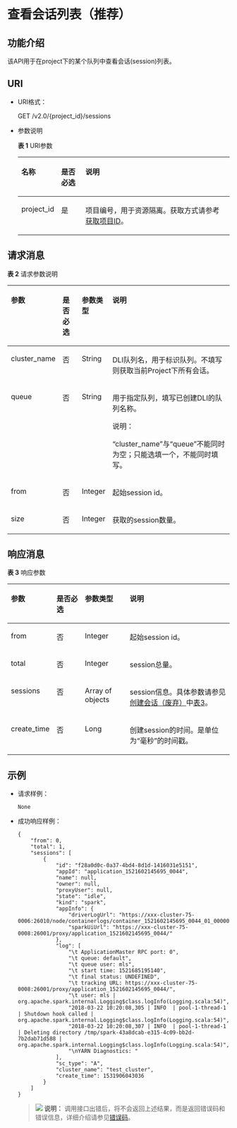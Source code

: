 # 查看会话列表（推荐）<a name="dli_02_0198"></a>

## 功能介绍<a name="zh-cn_topic_0103343293_zh-cn_topic_0102902515_s1f0e4fd3d502405199f36f78e68721aa"></a>

该API用于在project下的某个队列中查看会话\(session\)列表。

## URI<a name="zh-cn_topic_0103343293_zh-cn_topic_0102902515_s9e1b8ec5b57c422a942b19835da7d66e"></a>

-   URI格式：

    GET /v2.0/\{project\_id\}/sessions

-   参数说明

    **表 1**  URI参数

    <a name="zh-cn_topic_0103343293_zh-cn_topic_0102902515_zh-cn_topic_0069077803_table60779388"></a>
    <table><thead align="left"><tr id="zh-cn_topic_0103343293_zh-cn_topic_0102902515_zh-cn_topic_0069077803_row61411666"><th class="cellrowborder" valign="top" width="13%" id="mcps1.2.4.1.1"><p id="zh-cn_topic_0103343293_zh-cn_topic_0102902515_a420a62a594f9410eaea229ffc8037a61"><a name="zh-cn_topic_0103343293_zh-cn_topic_0102902515_a420a62a594f9410eaea229ffc8037a61"></a><a name="zh-cn_topic_0103343293_zh-cn_topic_0102902515_a420a62a594f9410eaea229ffc8037a61"></a>名称</p>
    </th>
    <th class="cellrowborder" valign="top" width="11.88%" id="mcps1.2.4.1.2"><p id="zh-cn_topic_0103343293_zh-cn_topic_0102902515_zh-cn_topic_0069077803_p873025824211"><a name="zh-cn_topic_0103343293_zh-cn_topic_0102902515_zh-cn_topic_0069077803_p873025824211"></a><a name="zh-cn_topic_0103343293_zh-cn_topic_0102902515_zh-cn_topic_0069077803_p873025824211"></a>是否必选</p>
    </th>
    <th class="cellrowborder" valign="top" width="75.12%" id="mcps1.2.4.1.3"><p id="zh-cn_topic_0103343293_zh-cn_topic_0102902515_a692d3cd97b464aed90ba6d841900a4a5"><a name="zh-cn_topic_0103343293_zh-cn_topic_0102902515_a692d3cd97b464aed90ba6d841900a4a5"></a><a name="zh-cn_topic_0103343293_zh-cn_topic_0102902515_a692d3cd97b464aed90ba6d841900a4a5"></a>说明</p>
    </th>
    </tr>
    </thead>
    <tbody><tr id="zh-cn_topic_0103343293_zh-cn_topic_0102902515_zh-cn_topic_0069077803_row48589216"><td class="cellrowborder" valign="top" width="13%" headers="mcps1.2.4.1.1 "><p id="zh-cn_topic_0103343293_zh-cn_topic_0102902515_zh-cn_topic_0069077803_p43412436"><a name="zh-cn_topic_0103343293_zh-cn_topic_0102902515_zh-cn_topic_0069077803_p43412436"></a><a name="zh-cn_topic_0103343293_zh-cn_topic_0102902515_zh-cn_topic_0069077803_p43412436"></a>project_id</p>
    </td>
    <td class="cellrowborder" valign="top" width="11.88%" headers="mcps1.2.4.1.2 "><p id="zh-cn_topic_0103343293_zh-cn_topic_0102902515_zh-cn_topic_0069077803_p26746391"><a name="zh-cn_topic_0103343293_zh-cn_topic_0102902515_zh-cn_topic_0069077803_p26746391"></a><a name="zh-cn_topic_0103343293_zh-cn_topic_0102902515_zh-cn_topic_0069077803_p26746391"></a>是</p>
    </td>
    <td class="cellrowborder" valign="top" width="75.12%" headers="mcps1.2.4.1.3 "><p id="p1310472724012"><a name="p1310472724012"></a><a name="p1310472724012"></a>项目编号，用于资源隔离。获取方式请参考<a href="获取项目ID.md">获取项目ID</a>。</p>
    </td>
    </tr>
    </tbody>
    </table>


## 请求消息<a name="zh-cn_topic_0103343293_zh-cn_topic_0102902515_section20458182103"></a>

**表 2**  请求参数说明

<a name="zh-cn_topic_0103343293_zh-cn_topic_0102902515_table1944164663513"></a>
<table><thead align="left"><tr id="zh-cn_topic_0103343293_zh-cn_topic_0102902515_row29441446113518"><th class="cellrowborder" valign="top" width="15.02%" id="mcps1.2.5.1.1"><p id="zh-cn_topic_0103343293_zh-cn_topic_0102902515_p1935161415364"><a name="zh-cn_topic_0103343293_zh-cn_topic_0102902515_p1935161415364"></a><a name="zh-cn_topic_0103343293_zh-cn_topic_0102902515_p1935161415364"></a>参数</p>
</th>
<th class="cellrowborder" valign="top" width="10.67%" id="mcps1.2.5.1.2"><p id="zh-cn_topic_0103343293_zh-cn_topic_0102902515_p1036131419366"><a name="zh-cn_topic_0103343293_zh-cn_topic_0102902515_p1036131419366"></a><a name="zh-cn_topic_0103343293_zh-cn_topic_0102902515_p1036131419366"></a>是否必选</p>
</th>
<th class="cellrowborder" valign="top" width="11.58%" id="mcps1.2.5.1.3"><p id="zh-cn_topic_0103343293_zh-cn_topic_0102902515_p17381114123617"><a name="zh-cn_topic_0103343293_zh-cn_topic_0102902515_p17381114123617"></a><a name="zh-cn_topic_0103343293_zh-cn_topic_0102902515_p17381114123617"></a>参数类型</p>
</th>
<th class="cellrowborder" valign="top" width="62.73%" id="mcps1.2.5.1.4"><p id="zh-cn_topic_0103343293_zh-cn_topic_0102902515_p1340121413614"><a name="zh-cn_topic_0103343293_zh-cn_topic_0102902515_p1340121413614"></a><a name="zh-cn_topic_0103343293_zh-cn_topic_0102902515_p1340121413614"></a>说明</p>
</th>
</tr>
</thead>
<tbody><tr id="zh-cn_topic_0103343293_zh-cn_topic_0102902515_row1294414611353"><td class="cellrowborder" valign="top" width="15.02%" headers="mcps1.2.5.1.1 "><p id="zh-cn_topic_0103343292_zh-cn_topic_0102902454_p171410613012"><a name="zh-cn_topic_0103343292_zh-cn_topic_0102902454_p171410613012"></a><a name="zh-cn_topic_0103343292_zh-cn_topic_0102902454_p171410613012"></a>cluster_name</p>
</td>
<td class="cellrowborder" valign="top" width="10.67%" headers="mcps1.2.5.1.2 "><p id="zh-cn_topic_0103343292_zh-cn_topic_0102902454_p717261002"><a name="zh-cn_topic_0103343292_zh-cn_topic_0102902454_p717261002"></a><a name="zh-cn_topic_0103343292_zh-cn_topic_0102902454_p717261002"></a>否</p>
</td>
<td class="cellrowborder" valign="top" width="11.58%" headers="mcps1.2.5.1.3 "><p id="zh-cn_topic_0103343292_zh-cn_topic_0102902454_p191816209"><a name="zh-cn_topic_0103343292_zh-cn_topic_0102902454_p191816209"></a><a name="zh-cn_topic_0103343292_zh-cn_topic_0102902454_p191816209"></a>String</p>
</td>
<td class="cellrowborder" valign="top" width="62.73%" headers="mcps1.2.5.1.4 "><p id="zh-cn_topic_0103343292_zh-cn_topic_0102902454_p41911613013"><a name="zh-cn_topic_0103343292_zh-cn_topic_0102902454_p41911613013"></a><a name="zh-cn_topic_0103343292_zh-cn_topic_0102902454_p41911613013"></a>DLI队列名，用于标识队列。不填写则获取当前Project下所有会话。</p>
</td>
</tr>
<tr id="row9408114119102"><td class="cellrowborder" valign="top" width="15.02%" headers="mcps1.2.5.1.1 "><p id="p1912215331617"><a name="p1912215331617"></a><a name="p1912215331617"></a>queue</p>
</td>
<td class="cellrowborder" valign="top" width="10.67%" headers="mcps1.2.5.1.2 "><p id="p1122433868"><a name="p1122433868"></a><a name="p1122433868"></a>否</p>
</td>
<td class="cellrowborder" valign="top" width="11.58%" headers="mcps1.2.5.1.3 "><p id="p13122113310615"><a name="p13122113310615"></a><a name="p13122113310615"></a>String</p>
</td>
<td class="cellrowborder" valign="top" width="62.73%" headers="mcps1.2.5.1.4 "><p id="p1384517391066"><a name="p1384517391066"></a><a name="p1384517391066"></a>用于指定队列，填写已创建DLI的队列名称。</p>
<div class="note" id="note78017496611"><a name="note78017496611"></a><a name="note78017496611"></a><span class="notetitle"> 说明： </span><div class="notebody"><p id="p159113491469"><a name="p159113491469"></a><a name="p159113491469"></a><span class="parmname" id="parmname205664111679"><a name="parmname205664111679"></a><a name="parmname205664111679"></a>“cluster_name”</span>与<span class="parmname" id="parmname29531318575"><a name="parmname29531318575"></a><a name="parmname29531318575"></a>“queue”</span>不能同时为空；只能选填一个，不能同时填写。</p>
</div></div>
</td>
</tr>
<tr id="zh-cn_topic_0103343293_zh-cn_topic_0102902515_row1594574623516"><td class="cellrowborder" valign="top" width="15.02%" headers="mcps1.2.5.1.1 "><p id="zh-cn_topic_0103343293_zh-cn_topic_0102902515_p1999213104360"><a name="zh-cn_topic_0103343293_zh-cn_topic_0102902515_p1999213104360"></a><a name="zh-cn_topic_0103343293_zh-cn_topic_0102902515_p1999213104360"></a>from</p>
</td>
<td class="cellrowborder" valign="top" width="10.67%" headers="mcps1.2.5.1.2 "><p id="zh-cn_topic_0103343293_zh-cn_topic_0102902515_p499331014362"><a name="zh-cn_topic_0103343293_zh-cn_topic_0102902515_p499331014362"></a><a name="zh-cn_topic_0103343293_zh-cn_topic_0102902515_p499331014362"></a>否</p>
</td>
<td class="cellrowborder" valign="top" width="11.58%" headers="mcps1.2.5.1.3 "><p id="zh-cn_topic_0103343293_zh-cn_topic_0102902515_p1899581017369"><a name="zh-cn_topic_0103343293_zh-cn_topic_0102902515_p1899581017369"></a><a name="zh-cn_topic_0103343293_zh-cn_topic_0102902515_p1899581017369"></a>Integer</p>
</td>
<td class="cellrowborder" valign="top" width="62.73%" headers="mcps1.2.5.1.4 "><p id="zh-cn_topic_0103343293_zh-cn_topic_0102902515_p499641023616"><a name="zh-cn_topic_0103343293_zh-cn_topic_0102902515_p499641023616"></a><a name="zh-cn_topic_0103343293_zh-cn_topic_0102902515_p499641023616"></a>起始session id。</p>
</td>
</tr>
<tr id="zh-cn_topic_0103343293_row10922133816354"><td class="cellrowborder" valign="top" width="15.02%" headers="mcps1.2.5.1.1 "><p id="zh-cn_topic_0103343293_zh-cn_topic_0102902515_p139971610153618"><a name="zh-cn_topic_0103343293_zh-cn_topic_0102902515_p139971610153618"></a><a name="zh-cn_topic_0103343293_zh-cn_topic_0102902515_p139971610153618"></a>size</p>
</td>
<td class="cellrowborder" valign="top" width="10.67%" headers="mcps1.2.5.1.2 "><p id="zh-cn_topic_0103343293_zh-cn_topic_0102902515_p5998710153618"><a name="zh-cn_topic_0103343293_zh-cn_topic_0102902515_p5998710153618"></a><a name="zh-cn_topic_0103343293_zh-cn_topic_0102902515_p5998710153618"></a>否</p>
</td>
<td class="cellrowborder" valign="top" width="11.58%" headers="mcps1.2.5.1.3 "><p id="zh-cn_topic_0103343293_zh-cn_topic_0102902515_p299912104368"><a name="zh-cn_topic_0103343293_zh-cn_topic_0102902515_p299912104368"></a><a name="zh-cn_topic_0103343293_zh-cn_topic_0102902515_p299912104368"></a>Integer</p>
</td>
<td class="cellrowborder" valign="top" width="62.73%" headers="mcps1.2.5.1.4 "><p id="zh-cn_topic_0103343293_p1892353820354"><a name="zh-cn_topic_0103343293_p1892353820354"></a><a name="zh-cn_topic_0103343293_p1892353820354"></a>获取的session数量。</p>
</td>
</tr>
</tbody>
</table>

## 响应消息<a name="zh-cn_topic_0103343293_zh-cn_topic_0102902515_sd1ecb66580054b2ea403be8b2272a2c7"></a>

**表 3**  响应参数

<a name="zh-cn_topic_0103343293_zh-cn_topic_0102902515_zh-cn_topic_0069077927_table56638444"></a>
<table><thead align="left"><tr id="zh-cn_topic_0103343293_zh-cn_topic_0102902515_zh-cn_topic_0069077927_row48911609"><th class="cellrowborder" valign="top" width="15.958404159584042%" id="mcps1.2.5.1.1"><p id="zh-cn_topic_0103343293_zh-cn_topic_0102902515_ae076f6b3f1bf463b9cc087fc566253d5"><a name="zh-cn_topic_0103343293_zh-cn_topic_0102902515_ae076f6b3f1bf463b9cc087fc566253d5"></a><a name="zh-cn_topic_0103343293_zh-cn_topic_0102902515_ae076f6b3f1bf463b9cc087fc566253d5"></a>参数</p>
</th>
<th class="cellrowborder" valign="top" width="13.418658134186584%" id="mcps1.2.5.1.2"><p id="p62411024114613"><a name="p62411024114613"></a><a name="p62411024114613"></a>是否必选</p>
</th>
<th class="cellrowborder" valign="top" width="20.7979202079792%" id="mcps1.2.5.1.3"><p id="zh-cn_topic_0103343293_zh-cn_topic_0102902515_a59685f4525af4d82a623288ff8ccb0f4"><a name="zh-cn_topic_0103343293_zh-cn_topic_0102902515_a59685f4525af4d82a623288ff8ccb0f4"></a><a name="zh-cn_topic_0103343293_zh-cn_topic_0102902515_a59685f4525af4d82a623288ff8ccb0f4"></a>参数类型</p>
</th>
<th class="cellrowborder" valign="top" width="49.825017498250176%" id="mcps1.2.5.1.4"><p id="zh-cn_topic_0103343293_zh-cn_topic_0102902515_zh-cn_topic_0069077927_p632718127368"><a name="zh-cn_topic_0103343293_zh-cn_topic_0102902515_zh-cn_topic_0069077927_p632718127368"></a><a name="zh-cn_topic_0103343293_zh-cn_topic_0102902515_zh-cn_topic_0069077927_p632718127368"></a>说明</p>
</th>
</tr>
</thead>
<tbody><tr id="zh-cn_topic_0103343293_zh-cn_topic_0102902515_row1458133461718"><td class="cellrowborder" valign="top" width="15.958404159584042%" headers="mcps1.2.5.1.1 "><p id="zh-cn_topic_0103343293_zh-cn_topic_0102902515_p69301123155916"><a name="zh-cn_topic_0103343293_zh-cn_topic_0102902515_p69301123155916"></a><a name="zh-cn_topic_0103343293_zh-cn_topic_0102902515_p69301123155916"></a>from</p>
</td>
<td class="cellrowborder" valign="top" width="13.418658134186584%" headers="mcps1.2.5.1.2 "><p id="p14241102418461"><a name="p14241102418461"></a><a name="p14241102418461"></a>否</p>
</td>
<td class="cellrowborder" valign="top" width="20.7979202079792%" headers="mcps1.2.5.1.3 "><p id="zh-cn_topic_0103343293_zh-cn_topic_0102902515_p19930923115913"><a name="zh-cn_topic_0103343293_zh-cn_topic_0102902515_p19930923115913"></a><a name="zh-cn_topic_0103343293_zh-cn_topic_0102902515_p19930923115913"></a>Integer</p>
</td>
<td class="cellrowborder" valign="top" width="49.825017498250176%" headers="mcps1.2.5.1.4 "><p id="zh-cn_topic_0103343293_zh-cn_topic_0102902515_p393072325914"><a name="zh-cn_topic_0103343293_zh-cn_topic_0102902515_p393072325914"></a><a name="zh-cn_topic_0103343293_zh-cn_topic_0102902515_p393072325914"></a>起始session id。</p>
</td>
</tr>
<tr id="zh-cn_topic_0103343293_zh-cn_topic_0102902515_row4581334141719"><td class="cellrowborder" valign="top" width="15.958404159584042%" headers="mcps1.2.5.1.1 "><p id="zh-cn_topic_0103343293_zh-cn_topic_0102902515_p1593092325913"><a name="zh-cn_topic_0103343293_zh-cn_topic_0102902515_p1593092325913"></a><a name="zh-cn_topic_0103343293_zh-cn_topic_0102902515_p1593092325913"></a>total</p>
</td>
<td class="cellrowborder" valign="top" width="13.418658134186584%" headers="mcps1.2.5.1.2 "><p id="p1224113247469"><a name="p1224113247469"></a><a name="p1224113247469"></a>否</p>
</td>
<td class="cellrowborder" valign="top" width="20.7979202079792%" headers="mcps1.2.5.1.3 "><p id="zh-cn_topic_0103343293_zh-cn_topic_0102902515_p29309237596"><a name="zh-cn_topic_0103343293_zh-cn_topic_0102902515_p29309237596"></a><a name="zh-cn_topic_0103343293_zh-cn_topic_0102902515_p29309237596"></a>Integer</p>
</td>
<td class="cellrowborder" valign="top" width="49.825017498250176%" headers="mcps1.2.5.1.4 "><p id="zh-cn_topic_0103343293_zh-cn_topic_0102902515_p5930112325910"><a name="zh-cn_topic_0103343293_zh-cn_topic_0102902515_p5930112325910"></a><a name="zh-cn_topic_0103343293_zh-cn_topic_0102902515_p5930112325910"></a>session总量。</p>
</td>
</tr>
<tr id="zh-cn_topic_0103343293_zh-cn_topic_0102902515_row16580134101712"><td class="cellrowborder" valign="top" width="15.958404159584042%" headers="mcps1.2.5.1.1 "><p id="zh-cn_topic_0103343293_zh-cn_topic_0102902515_p179306236592"><a name="zh-cn_topic_0103343293_zh-cn_topic_0102902515_p179306236592"></a><a name="zh-cn_topic_0103343293_zh-cn_topic_0102902515_p179306236592"></a>sessions</p>
</td>
<td class="cellrowborder" valign="top" width="13.418658134186584%" headers="mcps1.2.5.1.2 "><p id="p1424162444612"><a name="p1424162444612"></a><a name="p1424162444612"></a>否</p>
</td>
<td class="cellrowborder" valign="top" width="20.7979202079792%" headers="mcps1.2.5.1.3 "><p id="zh-cn_topic_0103343293_zh-cn_topic_0102902515_p19930122365915"><a name="zh-cn_topic_0103343293_zh-cn_topic_0102902515_p19930122365915"></a><a name="zh-cn_topic_0103343293_zh-cn_topic_0102902515_p19930122365915"></a>Array of objects</p>
</td>
<td class="cellrowborder" valign="top" width="49.825017498250176%" headers="mcps1.2.5.1.4 "><p id="zh-cn_topic_0103343293_zh-cn_topic_0102902515_p15930523175917"><a name="zh-cn_topic_0103343293_zh-cn_topic_0102902515_p15930523175917"></a><a name="zh-cn_topic_0103343293_zh-cn_topic_0102902515_p15930523175917"></a>session信息。具体参数请参见<a href="创建会话（废弃）.md">创建会话（废弃）</a>中<a href="创建会话（废弃）.md#zh-cn_topic_0103343292_zh-cn_topic_0102902454_zh-cn_topic_0069077927_table56638444">表3</a>。</p>
</td>
</tr>
<tr id="row9358172216246"><td class="cellrowborder" valign="top" width="15.958404159584042%" headers="mcps1.2.5.1.1 "><p id="p8285169152120"><a name="p8285169152120"></a><a name="p8285169152120"></a>create_time</p>
</td>
<td class="cellrowborder" valign="top" width="13.418658134186584%" headers="mcps1.2.5.1.2 "><p id="p1924112413462"><a name="p1924112413462"></a><a name="p1924112413462"></a>否</p>
</td>
<td class="cellrowborder" valign="top" width="20.7979202079792%" headers="mcps1.2.5.1.3 "><p id="p1117213911242"><a name="p1117213911242"></a><a name="p1117213911242"></a>Long</p>
</td>
<td class="cellrowborder" valign="top" width="49.825017498250176%" headers="mcps1.2.5.1.4 "><p id="p122858914214"><a name="p122858914214"></a><a name="p122858914214"></a>创建session的时间。是单位为“毫秒”的时间戳。</p>
</td>
</tr>
</tbody>
</table>

## 示例<a name="zh-cn_topic_0103343293_zh-cn_topic_0102902515_section17446171164041"></a>

-   请求样例：

    ```
    None
    ```

-   成功响应样例：

    ```
    {
        "from": 0,
        "total": 1,
        "sessions": [
            {
                "id": "f28a0d0c-0a37-4bd4-8d1d-1416031e5151",
                "appId": "application_1521602145695_0044",
                "name": null,
                "owner": null,
                "proxyUser": null,
                "state": "idle",
                "kind": "spark",
                "appInfo": {
                    "driverLogUrl": "https://xxx-cluster-75-0006:26010/node/containerlogs/container_1521602145695_0044_01_000001/mls",
                    "sparkUiUrl": "https://xxx-cluster-75-0008:26001/proxy/application_1521602145695_0044/"
                },
                "log": [
                    "\t ApplicationMaster RPC port: 0",
                    "\t queue: default",
                    "\t queue user: mls",
                    "\t start time: 1521685195140",
                    "\t final status: UNDEFINED",
                    "\t tracking URL: https://xxx-cluster-75-0008:26001/proxy/application_1521602145695_0044/",
                    "\t user: mls | org.apache.spark.internal.Logging$class.logInfo(Logging.scala:54)",
                    "2018-03-22 10:20:08,305 | INFO  | pool-1-thread-1 | Shutdown hook called | org.apache.spark.internal.Logging$class.logInfo(Logging.scala:54)",
                    "2018-03-22 10:20:08,307 | INFO  | pool-1-thread-1 | Deleting directory /tmp/spark-43a8dcab-e315-4c09-bb2d-7b2dab71d588 | org.apache.spark.internal.Logging$class.logInfo(Logging.scala:54)",
                    "\nYARN Diagnostics: "
                ],
                "sc_type": "A",
                "cluster_name": "test_cluster",
                "create_time": 1531906043036
            }
        ]
    }
    ```

    >![](public_sys-resources/icon-note.gif) **说明：** 
    >调用接口出错后，将不会返回上述结果，而是返回错误码和错误信息，详细介绍请参见[错误码](错误码.md)。


